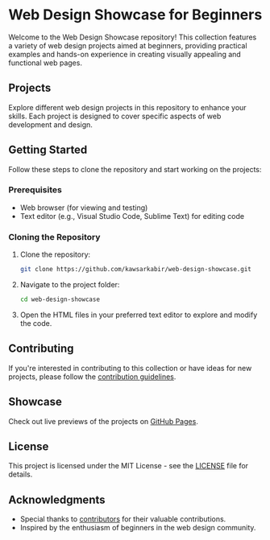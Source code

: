 # Web Design Showcase for Beginners

Welcome to the Web Design Showcase repository! This collection features a variety of web design projects aimed at beginners, providing practical examples and hands-on experience in creating visually appealing and functional web pages.

## Projects

Explore different web design projects in this repository to enhance your skills. Each project is designed to cover specific aspects of web development and design.

## Getting Started

Follow these steps to clone the repository and start working on the projects:

### Prerequisites

- Web browser (for viewing and testing)
- Text editor (e.g., Visual Studio Code, Sublime Text) for editing code

### Cloning the Repository

1. Clone the repository:
   ```bash
   git clone https://github.com/kawsarkabir/web-design-showcase.git
   ```

2. Navigate to the project folder:
   ```bash
   cd web-design-showcase
   ```

3. Open the HTML files in your preferred text editor to explore and modify the code.

## Contributing

If you're interested in contributing to this collection or have ideas for new projects, please follow the [contribution guidelines](CONTRIBUTING.md).

## Showcase

Check out live previews of the projects on [GitHub Pages](https://kawsarkabir.github.io/web-design-showcase/).

## License

This project is licensed under the MIT License - see the [LICENSE](LICENSE) file for details.

## Acknowledgments

- Special thanks to [contributors](CONTRIBUTORS.md) for their valuable contributions.
- Inspired by the enthusiasm of beginners in the web design community.

 